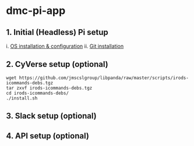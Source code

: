 # dmc-pi-app

## 1. Initial (Headless) Pi setup

  i. [OS installation & configuration](https://desertbot.io/blog/headless-raspberry-pi-4-ssh-wifi-setup)
  ii. [Git installation](https://linuxize.com/post/how-to-install-git-on-raspberry-pi/)

## 2. CyVerse setup (optional)

```
wget https://github.com/jmscslgroup/libpanda/raw/master/scripts/irods-icommands-debs.tgz
tar zxvf irods-icommands-debs.tgz
cd irods-icommands-debs/
./install.sh
```

## 3. Slack setup (optional)

## 4. API setup (optional)
